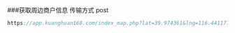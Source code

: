 ###获取周边商户信息
传输方式 post

```javascript
https://app.kuanghuan168.com/index_map.php?lat=39.974361&lng=116.441177
```
